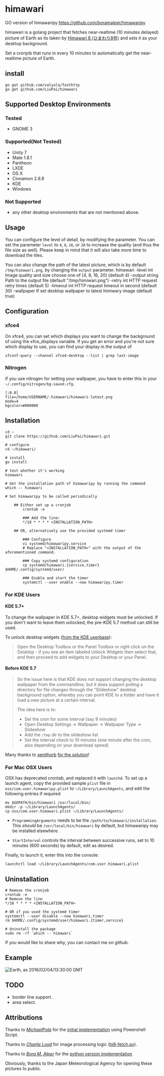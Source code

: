 # himawari
GO version of himawaripy https://github.com/boramalper/himawaripy

himawari is a golang project that fetches near-realtime (10 minutes delayed)
picture of Earth as its taken by
[Himawari 8 (ひまわり8号)](https://en.wikipedia.org/wiki/Himawari_8) and sets it
as your desktop background.

Set a cronjob that runs in every 10 minutes to automatically get the
near-realtime picture of Earth.

## install
```
go get github.com/valyala/fasthttp
go get github.com/LiuPai/himawari
```

## Supported Desktop Environments
### Tested
* GNOME 3

### Supported(Not Tested)
* Unity 7
* Mate 1.8.1
* Pantheon
* LXDE
* OS X
* Cinnamon 2.8.8
* KDE
* Windows

### Not Supported
* any other desktop environments that are not mentioned above.

## Usage
You can configure the level of detail, by modifying the parameter. You can set the
parameter `level` to `4`, `8`, `16`, or `20` to increase the quality (and
thus the file size as well). Please keep in mind that it will also take more
time to download the tiles.

You can also change the path of the latest picture, which is by default
`/tmp/himawari.png`, by changing the `output` parameter.
	himawari
		-level int
		Image quality and size choose one of [4, 8, 16, 20] (default 4)
		-output string
    		Path to the output file (default "/tmp/himiwari.png")
		-retry int
    		HTTP request retry times (default 5)
		-timeout int
    		HTTP request timeout in second (default 30)
		-wallpaper
    		If set desktop wallpaper to latest himiwary image (default true)

## Configuration

### xfce4

On xfce4, you can set which displays you want to change the background of using
the xfce\_displays variable. If you get an error and you're not sure which
display to use, you can find your display in the output of

    xfconf-query --channel xfce4-desktop --list | grep last-image

### Nitrogen
If you use nitrogen for setting your wallpaper, you have to enter this in your
`~/.config/nitrogen/bg-saved.cfg`.

    [:0.0]
    file=/home/USERNAME/.himawari/himawari-latest.png
    mode=4
    bgcolor=#000000

## Installation

    cd ~
    git clone https://github.com/LiuPai/himawari.git

    # configure
    cd ~/himawari/

    # install
	go install

    # test whether it's working
	himawari

    # Get the installation path of himawaripy by running the command
    which -- himawari

    # Set himawaripy to be called periodically

        ## Either set up a cronjob
            crontab -e

            ### Add the line:
            */10 * * * * <INSTALLATION_PATH>

        ## OR, alternatively use the provided systemd timer

            ### Configure
            vi systemd/himawaripy.service
            # Replace "<INSTALLATION_PATH>" with the output of the aforementioned command.

            ### Copy systemd configuration
            cp systemd/himawari.{service,timer} $HOME/.config/systemd/user/

            ### Enable and start the timer
            systemctl --user enable --now himawaripy.timer

### For KDE Users
#### KDE 5.7+
To change the wallpaper in KDE 5.7+, desktop widgets must be unlocked. If you dom't want to leave them unlocked, the pre-KDE 5.7 method can still be used.

To unlock desktop widgets ([from the KDE userbase](https://userbase.kde.org/Plasma#Widgets)):
> Open the Desktop Toolbox or the Panel Toolbox or right click on the Desktop - if you see an item labeled Unlock Widgets then select that, and then proceed to add widgets to your Desktop or your Panel. 

#### Before KDE 5.7
> So the issue here is that KDE does not support changing the desktop wallpaper
> from the commandline, but it does support polling a directory for file changes
> through the "Slideshow" desktop background option, whereby you can point KDE
> to a folder and have it load a new picture at a certain interval.
>
> The idea here is to:
>
> * Set the cron for some interval (say 9 minutes)
> * Open Desktop Settings -> Wallpaper -> Wallpaper Type -> Slideshow
> * Add the `/tmp` dir to the slideshow list
> * Set the interval check to 10 minutes (one minute after the cron, also
>   depending on your download speed)

Many thanks to [xenithorb](https://github.com/xenithorb) [for the solution](https://github.com/xenithorb/himawaripy/commit/01d7c681ae7ce47f639672733d0f734574662833)!


### For Mac OSX Users

OSX has deprecated crontab, and replaced it with `launchd`. To set up a launch agent, copy the provided sample `plist` file in `osx/com.user.himawaripy.plist` to `~/Library/LaunchAgents`, and edit the following entries if required

	mv $GOPATH/bin/himawari /usr/local/bin/
    mkdir -p ~/Library/LaunchAgents/
    cp osx/com.user.himawari.plist ~/Library/LaunchAgents/

* `ProgrammingArguments` needs to be the `/path/to/himawari/installation`. This *should* be `/usr/local/bin/himawari` by default, but himawaripy may be installed elsewhere.

* `StartInterval` controls the interval between successive runs, set to 10 minutes (600 seconds) by default, edit as desired.

Finally, to launch it, enter this into the console:

    launchctl load ~/Library/LaunchAgents/com.user.himawari.plist


## Uninstallation

    # Remove the cronjob
    crontab -e
    # Remove the line
    */10 * * * * <INSTALLATION_PATH>

    # OR if you used the systemd timer
    systemctl --user disable --now himawari.timer
    rm $HOME/.config/systemd/user/himawari.{timer,service}

    # Uninstall the package
    sudo rm -rf `which -- himawari`

If you would like to share why, you can contact me on github.

## Example
![Earth, as 2016/02/04/13:30:00 GMT](http://i.imgur.com/4XA6WaM.jpg)

## TODO

* border line support.
* area select.

## Attributions
Thanks to *[MichaelPote](https://github.com/MichaelPote)* for the [initial
implementation](https://gist.github.com/MichaelPote/92fa6e65eacf26219022) using
Powershell Script.

Thanks to *[Charlie Loyd](https://github.com/celoyd)* for image processing logic
([hi8-fetch.py](https://gist.github.com/celoyd/39c53f824daef7d363db)).

Thanks to *[Bora M. Alper](https://github.com/boramalper)* for the [python version
implementation](https://github.com/boramalper/himawaripy)

Obviously, thanks to the Japan Meteorological Agency for opening these pictures
to public.

